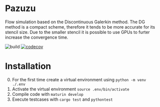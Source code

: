 # Pazuzu
Flow simulation based on the Discontinuous Galerkin method. The DG method is a compact scheme, therefore it tends to be more accurate for its stencil size. Due to the smaller stencil it is possible to use GPUs to furter increase the convergence time.

![build](https://github.com/dzilles/pazuzu/actions/workflows/main.yml/badge.svg)
[![codecov](https://codecov.io/gh/dzilles/pazuzu/branch/project_setup/graph/badge.svg?token=)](https://codecov.io/gh/dzilles/pazuzu)

# Installation

0. For the first time create a virtual environment using `python -m venv ./.env`
1. Activate the virtual environment `source .env/bin/activate`
2. Compile code with `maturin develop`
3. Execute testcases with `cargo test` and `pythontest`


